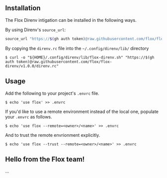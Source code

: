 ## Installation

The Flox Direnv intigation can be installed in the following ways.

By using Direnv's `source_url`:

```sh
source_url "https://$(gh auth token)@raw.githubusercontent.com/flox/flox-direnv/v1.0.0/direnv.rc" 'sha256-kVnfzXozKxk7+MgZ2U9qU7Ob+s4PBFqPTGVZmQerJow='
```

By copying the `direnv.rc` file into the `~/.config/direnv/lib/` directory

```console
$ curl -o "${HOME}/.config/direnv/lib/flox-direnv.sh" "https://$(gh auth token)@raw.githubusercontent.com/flox/flox-direnv/v1.0.0/direnv.rc" 
```

## Usage

Add the following to your project's `.envrc` file.

```console
$ echo 'use flox' >> .envrc
```

If you'd like to use a remote environment instead of the local one, populate your `.envrc` as follows.

```console
$ echo 'use flox --remote=<owner>/<name>' >> .envrc
```

And to trust the remote envrionment explicitly.

```console
$ echo 'use flox --trust --remote=<owner>/<name>' >> .envrc
```

## Hello from the Flox team!

...
